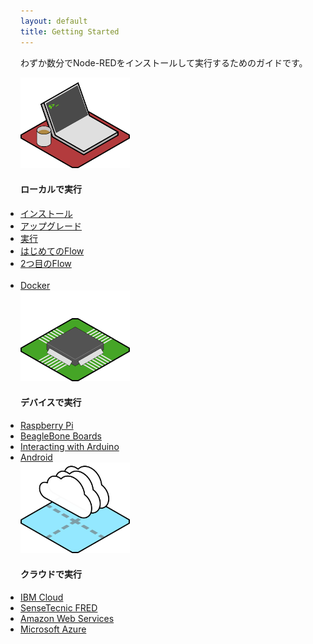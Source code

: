 ```yaml
---
layout: default
title: Getting Started
---
```


わずか数分でNode-REDをインストールして実行するためのガイドです。

<div class="grid">
    <div class="col-1-3 ">
        <img src="/images/platform-local.png" width="175">
        <h4>ローカルで実行</h4>
        <ul style="margin: 0; padding: 0">
            <li><a href="/docs/getting-started/installation">インストール</a></li>
            <li><a href="/docs/getting-started/upgrading">アップグレード</a></li>
            <li><a href="/docs/getting-started/running">実行</a></li>
            <li><a href="/docs/getting-started/first-flow">はじめてのFlow</a></li>
            <li><a href="/docs/getting-started/second-flow">2つ目のFlow</a><br><br></li>
            <li><a href="/docs/platforms/docker">Docker</a></li>
        </ul>
    </div>
    <div class="col-1-3 ">
        <img src="/images/platform-device.png" width="175">
        <h4>デバイスで実行</h4>
        <ul style="margin: 0; padding: 0">
            <li><a href="/docs/hardware/raspberrypi">Raspberry Pi</a></li>
            <li><a href="/docs/hardware/beagleboneblack">BeagleBone Boards</a></li>
            <li><a href="/docs/hardware/arduino">Interacting with Arduino</a></li>
            <li><a href="/docs/platforms/android">Android</a></li>
        </ul>
    </div>
    <div class="col-1-3 ">
        <img src="/images/platform-cloud.png" width="175">
        <h4>クラウドで実行</h4>
        <ul style="margin: 0; padding: 0">
            <li><a href="/docs/platforms/bluemix">IBM Cloud</a></li>
            <li><a href="https://fred.sensetecnic.com/">SenseTecnic FRED</a></li>
            <li><a href="/docs/platforms/aws">Amazon Web Services</a></li>
            <li><a href="/docs/platforms/azure">Microsoft Azure</a></li>
        </ul>
    </div>
</div>